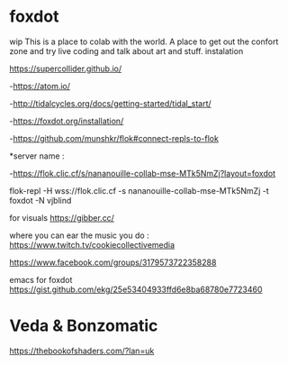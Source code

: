# foxdot
wip This is a place to colab with the world. A place to get out the confort zone and try live coding and talk about art and stuff.
instalation

https://supercollider.github.io/

-https://atom.io/

-http://tidalcycles.org/docs/getting-started/tidal_start/

-https://foxdot.org/installation/

-https://github.com/munshkr/flok#connect-repls-to-flok

*server name   :

-https://flok.clic.cf/s/nananouille-collab-mse-MTk5NmZj?layout=foxdot

flok-repl -H wss://flok.clic.cf -s nananouille-collab-mse-MTk5NmZj -t foxdot -N vjblind


for visuals https://gibber.cc/

where you can ear the music you do : https://www.twitch.tv/cookiecollectivemedia

https://www.facebook.com/groups/3179573722358288

emacs for foxdot 
https://gist.github.com/ekg/25e53404933ffd6e8ba68780e7723460

# Veda & Bonzomatic

https://thebookofshaders.com/?lan=uk


